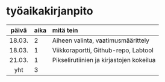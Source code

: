 # työaikakirjanpito

| päivä | aika | mitä tein  |
| :----:|:-----| :-----|
| 18.03. | 2    | Aiheen valinta, vaatimusmäärittely|
| 18.03. | 1    | Viikkoraportti, Github-repo, Labtool|
| 21.03. | 1    | Pikselirutiinien ja kirjastojen kokeilua|
yht    | 3   | 
